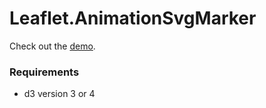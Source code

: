 Leaflet.AnimationSvgMarker
==========================


Check out the [demo](http://sjsafranek.github.io/Leaflet.AnimationSvgMarker/).

### Requirements
 - d3 version 3 or 4

